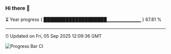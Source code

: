 ### Hi there 👋

⏳ Year progress { ████████████████████▁▁▁▁▁▁▁▁▁▁ } 67.81 %

---

⏰ Updated on Fri, 05 Sep 2025 12:09:36 GMT

![Progress Bar CI](https://github.com/liununu/liununu/workflows/Progress%20Bar%20CI/badge.svg)
